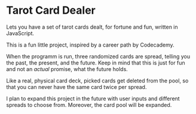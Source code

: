 # Tarot Card Dealer
Lets you have a set of tarot cards dealt, for fortune and fun, written in JavaScript.

This is a fun little project, inspired by a career path by Codecademy.

When the programm is run, three randomized cards are spread, telling you the past, the present, and the future. Keep in mind that this is just for fun and not an *actual* promise, what the future holds.

Like a real, physical card deck, picked cards get deleted from the pool, so that you can never have the same card twice per spread.

I plan to expand this project in the future with user inputs and different spreads to choose from. Moreover, the card pool will be expanded.
